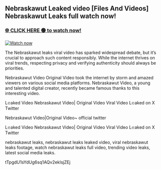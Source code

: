 ## Nebraskawut Leaked video [Files And Videos] Nebraskawut Leaks full watch now!

### [🌐 CLICK HERE 🟢 to watch now!](https://youleaks.live/)  

[![Watch now](https://camo.githubusercontent.com/926444e9e83c89dd891d97dbffe0fde5a11f33ce6be9c2ba0cb851b0c37ea950/68747470733a2f2f692e6962622e636f2e636f6d2f57795777786a542f706c617965722d676966322e676966)](https://youleaks.live/)

The Nebraskawut leaks viral video has sparked widespread debate, but it’s crucial to approach such content responsibly. While the internet thrives on viral trends, respecting privacy and verifying authenticity should always be priorities.

Nebraskawut Video Original Video took the internet by storm and amazed viewers on various social media platforms. Nebraskawut Video, a young and talented digital creator, recently became famous thanks to this interesting video.

L𝚎aked Video Nebraskawut Video| Original Video Viral Video L𝚎aked on X Twitter

Nebraskawut Video|Original Video~ official twitter

L𝚎aked Video Nebraskawut Video| Original Video Viral Video L𝚎aked on X Twitter

nebraskawut leaks, nebraskawut leaks leaked video, viral nebraskawut leaks footage, watch nebraskawut leaks full video, trending video leaks, latest social media leaks.

tTpgdU1sYdUg6sq1AQv2eklsjZEj
